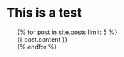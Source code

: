 # This is a test

<ul class="posts">
{% for post in site.posts limit: 5 %}
  <div class="post_info">
    {{ post.content }}
  </div>
  {% endfor %}
</ul>